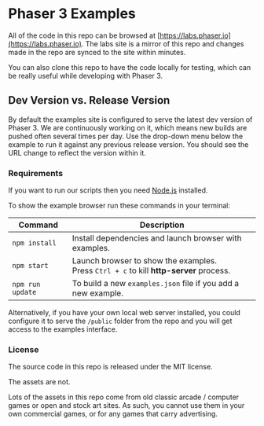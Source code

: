 # Phaser 3 Examples

All of the code in this repo can be browsed at [https://labs.phaser.io](https://labs.phaser.io). The labs site is a mirror of this repo and changes made in the repo are synced to the site within minutes.

You can also clone this repo to have the code locally for testing, which can be really useful while developing with Phaser 3.

## Dev Version vs. Release Version

By default the examples site is configured to serve the latest dev version of Phaser 3. We are continuously working on it, which means new builds are pushed often several times per day. Use the drop-down menu below the example to run it against any previous release version. You should see the URL change to reflect the version within it.

### Requirements

If you want to run our scripts then you need [Node.js](https://nodejs.org)  installed.

To show the example browser run these commands in your terminal:

| Command | Description |
|---------|-------------|
| `npm install` | Install dependencies and launch browser with examples.|
| `npm start` | Launch browser to show the examples. <br> Press `Ctrl + c` to kill **http-server** process. |
| `npm run update` | To build a new `examples.json` file if you add a new example. |

Alternatively, if you have your own local web server installed, you could configure it to serve the `/public` folder from the repo and you will get access to the examples interface.

### License

The source code in this repo is released under the MIT license.

The assets are not.

Lots of the assets in this repo come from old classic arcade / computer games or open and stock art sites. As such, you cannot use them in your own commercial games, or for any games that carry advertising.
